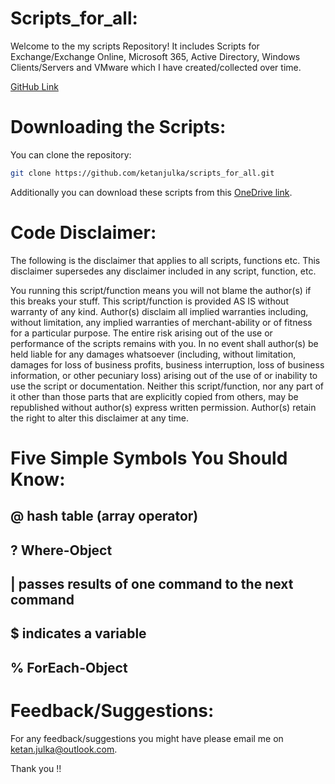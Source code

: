 # Scripts_for_all:
Welcome to the my scripts Repository! It includes Scripts for Exchange/Exchange Online, Microsoft 365, Active Directory, Windows Clients/Servers and VMware which I have created/collected over time.

[GitHub Link]

[GitHub Link]: https://github.com/ketanjulka/scripts_for_all.git

# Downloading the Scripts:

You can clone the repository:

```sh
git clone https://github.com/ketanjulka/scripts_for_all.git
```
Additionally you can download these scripts from this [OneDrive link].

[OneDrive link]: https://exchangexperts-my.sharepoint.com/:f:/g/personal/ketan_j_exchangexperts_onmicrosoft_com/EnNcrviP-9RKlLEmVRPZRN4BlOXuwxhZCiN1F0T2m1H6uw?e=z7NR3h

# Code Disclaimer:

The following is the disclaimer that applies to all scripts, functions etc. This disclaimer supersedes any disclaimer included in any script, function, etc.

You running this script/function means you will not blame the author(s) if this breaks your stuff. This script/function is provided AS IS without warranty of any kind. Author(s) disclaim all implied warranties including, without limitation, any implied warranties of merchant-ability or of fitness for a particular purpose. The entire risk arising out of the use or performance of the scripts remains with you. In no event shall author(s) be held liable for any damages whatsoever (including, without limitation, damages for loss of business profits, business interruption, loss of business information, or other pecuniary loss) arising out of the use of or inability to use the script or documentation. Neither this script/function, nor any part of it other than those parts that are explicitly copied from others, may be republished without author(s) express written permission. Author(s) retain the right to alter this disclaimer at any time.

# Five Simple Symbols You Should Know:

<h2>@ hash table (array operator)</h2>
<h2>? Where-Object</h2>
<h2>| passes results of one command to the next command</h2>
<h2>$ indicates a variable</h2>
<h2>% ForEach-Object</h2>

# Feedback/Suggestions:

For any feedback/suggestions you might have please email me on [ketan.julka@outlook.com][conduct-email].

Thank you !!

[conduct-email]: mailto:ketan.julka@outlook.com
